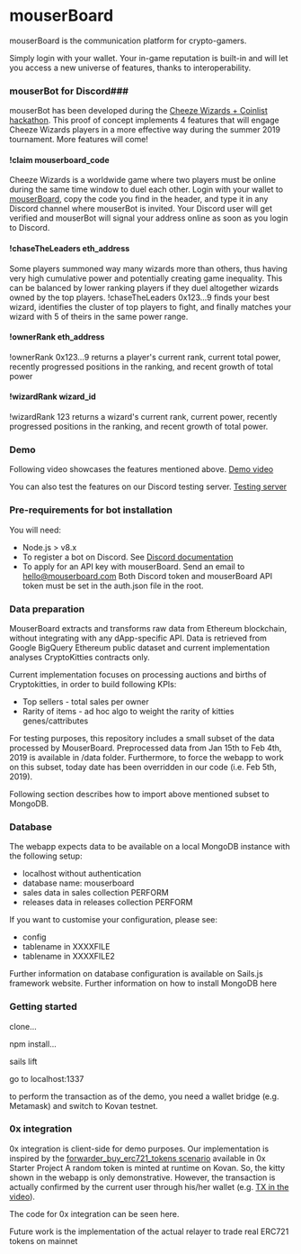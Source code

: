 # mouserBoard #

mouserBoard is the communication platform for crypto-gamers.

Simply login with your wallet. Your in-game reputation is built-in and will let you access a new universe of features, thanks to interoperability. 

### mouserBot for Discord###

mouserBot has been developed during the [Cheeze Wizards + Coinlist hackathon](https://coinlist.co/build/cheezewizards).
This proof of concept implements 4 features that will engage Cheeze Wizards players in a more effective way during the summer 2019 tournament. More features will come!

#### !claim mouserboard_code ####

Cheeze Wizards is a worldwide game where two players must be online during the same time window to duel each other. 
Login with your wallet to [mouserBoard](https://mouserboard.com), copy the code you find in the header, and type it in any Discord channel where mouserBot is invited. Your Discord user will get verified and mouserBot will signal your address online as soon as you login to Discord. 

#### !chaseTheLeaders eth_address ####

Some players summoned way many wizards more than others, thus having very high cumulative power and potentially creating game inequality. This can be balanced by lower ranking players if they duel altogether wizards owned by the top players.
!chaseTheLeaders 0x123...9 finds your best wizard, identifies the cluster of top players to fight, and finally matches your wizard with 5 of theirs in the same power range. 

#### !ownerRank eth_address ####

!ownerRank 0x123...9 returns a player's current rank, current total power, recently progressed positions in the ranking, and recent growth of total power

#### !wizardRank wizard_id ####

!wizardRank 123 returns a wizard's current rank, current power, recently progressed positions in the ranking, and recent growth of total power.

### Demo ###

Following video showcases the features mentioned above.
[Demo video](https://youtu.be/zQKLtE-mhJs)

You can also test the features on our Discord testing server.
[Testing server](https://discord.gg/MQEhK2H)

### Pre-requirements for bot installation ###

You will need:
* Node.js > v8.x
* To register a bot on Discord. See [Discord documentation](https://discordapp.com/developers/docs/topics/oauth2#bots)
* To apply for an API key with mouserBoard. Send an email to [hello@mouserboard.com](hello@mouserboard.com)
Both Discord token and mouserBoard API token must be set in the auth.json file in the root.







### Data preparation ###
MouserBoard extracts and transforms raw data from Ethereum blockchain, without integrating with any dApp-specific API.
Data is retrieved from Google BigQuery Ethereum public dataset and current implementation analyses CryptoKitties contracts only.

Current implementation focuses on processing auctions and births of Cryptokitties, in order to build following KPIs:
* Top sellers - total sales per owner
* Rarity of items - ad hoc algo to weight the rarity of kitties genes/cattributes

For testing purposes, this repository includes a small subset of the data processed by MouserBoard.
Preprocessed data from Jan 15th to Feb 4th, 2019 is available in /data folder.
Furthermore, to force the webapp to work on this subset, today date has been overridden in our code (i.e. Feb 5th, 2019).

Following section describes how to import above mentioned subset to MongoDB.

### Database ###

The webapp expects data to be available on a local MongoDB instance with the following setup:
* localhost without authentication
* database name: mouserboard
* sales data in sales collection
    PERFORM
* releases data in releases collection
    PERFORM

If you want to customise your configuration, please see:
* config 
* tablename in XXXXFILE
* tablename in XXXXFILE2

Further information on database configuration is available on Sails.js framework website.
Further information on how to install MongoDB here


### Getting started ###

clone...

npm install...

sails lift

go to localhost:1337

to perform the transaction as of the demo, you need a wallet bridge (e.g. Metamask) and switch to Kovan testnet.

### 0x integration ###

0x integration is client-side for demo purposes.
Our implementation is inspired by the [forwarder_buy_erc721_tokens scenario](https://github.com/0xProject/0x-starter-project/blob/master/src/scenarios/forwarder_buy_erc721_tokens.ts) available in 0x Starter Project
A random token is minted at runtime on Kovan. So, the kitty shown in the webapp is only demonstrative.
However, the transaction is actually confirmed by the current user through his/her wallet (e.g. [TX in the video](https://kovan.etherscan.io/tx/0x2d86762f3e0d27e6e1a23efda12cc5edf87fbab0cd8980f2a145305302e0c2cb)).

The code for 0x integration can be seen here.

Future work is the implementation of the actual relayer to trade real ERC721 tokens on mainnet